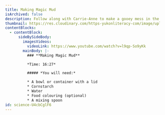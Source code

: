 ```yaml
---
title: Making Magic Mud
isArchived: false
description: Follow along with Carrie-Anne to make a gooey mess in the name of science!
thumbnail: https://res.cloudinary.com/https-yukonliteracy-com/image/upload/q_35/v1648535150/screen-shot-2021-09-20-at-11.06.24-am_jy643x.png
contentBlocks:
  - contentBlock:
      sideBySideBody:
        imagesVideos:
          videoLink: https://www.youtube.com/watch?v=l9qp-So9yKk
        mainBody: |-
          ### **Making Magic Mud**

          *Time: 16:27*

          ##### *You will need:*

          * A bowl or container with a lid 
          * Cornstarch
          * Water
          * Food colouring (optional)
          * A mixing spoon
id: science-U4cbCglF6
---
```

